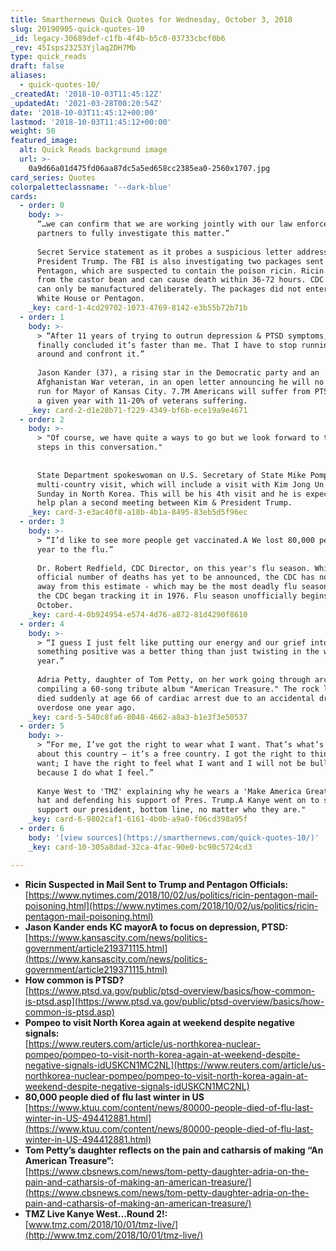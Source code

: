 ```yaml
---
title: Smarthernews Quick Quotes for Wednesday, October 3, 2018
slug: 20190905-quick-quotes-10
_id: legacy-30689def-c1fb-4f4b-b5c0-03733cbcf0b6
_rev: 45Isps23253Yjlaq2DH7Mb
type: quick_reads
draft: false
aliases:
  - quick-quotes-10/
_createdAt: '2018-10-03T11:45:12Z'
_updatedAt: '2021-03-28T00:20:54Z'
date: '2018-10-03T11:45:12+00:00'
lastmod: '2018-10-03T11:45:12+00:00'
weight: 50
featured_image:
  alt: Quick Reads background image
  url: >-
    0a9d66a01d475fd06aa87dc5a5ed658cc2385ea0-2560x1707.jpg
card_series: Quotes
colorpaletteclassname: '--dark-blue'
cards:
  - order: 0
    body: >-
      “…we can confirm that we are working jointly with our law enforcement
      partners to fully investigate this matter.”  
        
      Secret Service statement as it probes a suspicious letter addressed to
      President Trump. The FBI is also investigating two packages sent to the
      Pentagon, which are suspected to contain the poison ricin. Ricin is made
      from the castor bean and can cause death within 36-72 hours. CDC says it
      can only be manufactured deliberately. The packages did not enter the
      White House or Pentagon.
    _key: card-1-4cd29702-1073-4769-8142-e3b55b72b71b
  - order: 1
    body: >-
      > “After 11 years of trying to outrun depression & PTSD symptoms, I have
      finally concluded it’s faster than me. That I have to stop running, turn
      around and confront it.”  
        
      Jason Kander (37), a rising star in the Democratic party and an
      Afghanistan War veteran, in an open letter announcing he will no longer
      run for Mayor of Kansas City. 7.7M Americans will suffer from PTSD during
      a given year with 11-20% of veterans suffering.
    _key: card-2-d1e28b71-f229-4349-bf6b-ece19a9e4671
  - order: 2
    body: >-
      > "Of course, we have quite a ways to go but we look forward to the next
      steps in this conversation."  
        
        
      State Department spokeswoman on U.S. Secretary of State Mike Pompeo's
      multi-country visit, which will include a visit with Kim Jong Un this
      Sunday in North Korea. This will be his 4th visit and he is expected to
      help plan a second meeting between Kim & President Trump.
    _key: card-3-e3ac40f8-a18b-4b1a-8495-83eb5d5f96ec
  - order: 3
    body: >-
      > “I’d like to see more people get vaccinated.A We lost 80,000 people last
      year to the flu.”  
        
      Dr. Robert Redfield, CDC Director, on this year's flu season. While the
      official number of deaths has yet to be announced, the CDC has not backed
      away from this estimate - which may be the most deadly flu season since
      the CDC began tracking it in 1976. Flu season unofficially begins in
      October.
    _key: card-4-0b924954-e574-4d76-a872-81d4290f8610
  - order: 4
    body: >-
      > “I guess I just felt like putting our energy and our grief into
      something positive was a better thing than just twisting in the wind for a
      year.”  
        
      Adria Petty, daughter of Tom Petty, on her work going through archives,
      compiling a 60-song tribute album "American Treasure." The rock legend
      died suddenly at age 66 of cardiac arrest due to an accidental drug
      overdose one year ago.
    _key: card-5-540c8fa6-8048-4662-a8a3-b1e3f3e50537
  - order: 5
    body: >-
      > “For me, I’ve got the right to wear what I want. That’s what’s so dope
      about this country – it’s a free country. I got the right to think what I
      want; I have the right to feel what I want and I will not be bullied
      because I do what I feel.”  
        
      Kanye West to 'TMZ' explaining why he wears a 'Make America Great Again'
      hat and defending his support of Pres. Trump.A Kanye went on to say "I
      support our president, bottom line, no matter who they are."
    _key: card-6-9802caf1-6161-4b0b-a9a0-f06cd398a95f
  - order: 6
    body: '[view sources](https://smarthernews.com/quick-quotes-10/)'
    _key: card-10-305a8dad-32ca-4fac-90e0-bc90c5724cd3

---
```

* **Ricin Suspected in Mail Sent to Trump and Pentagon Officials:**  
[https://www.nytimes.com/2018/10/02/us/politics/ricin-pentagon-mail-poisoning.html](https://www.nytimes.com/2018/10/02/us/politics/ricin-pentagon-mail-poisoning.html)
* **Jason Kander ends KC mayorA to focus on depression, PTSD:**  
[https://www.kansascity.com/news/politics-government/article219371115.html](https://www.kansascity.com/news/politics-government/article219371115.html)
* **How common is PTSD?**  
[https://www.ptsd.va.gov/public/ptsd-overview/basics/how-common-is-ptsd.asp](https://www.ptsd.va.gov/public/ptsd-overview/basics/how-common-is-ptsd.asp)
* **Pompeo to visit North Korea again at weekend despite negative signals:**  
[https://www.reuters.com/article/us-northkorea-nuclear-pompeo/pompeo-to-visit-north-korea-again-at-weekend-despite-negative-signals-idUSKCN1MC2NL](https://www.reuters.com/article/us-northkorea-nuclear-pompeo/pompeo-to-visit-north-korea-again-at-weekend-despite-negative-signals-idUSKCN1MC2NL)
* **80,000 people died of flu last winter in US**  
[https://www.ktuu.com/content/news/80000-people-died-of-flu-last-winter-in-US-494412881.html](https://www.ktuu.com/content/news/80000-people-died-of-flu-last-winter-in-US-494412881.html)
* **Tom Petty’s daughter reflects on the pain and catharsis of making “An American Treasure”:**  
[https://www.cbsnews.com/news/tom-petty-daughter-adria-on-the-pain-and-catharsis-of-making-an-american-treasure/](https://www.cbsnews.com/news/tom-petty-daughter-adria-on-the-pain-and-catharsis-of-making-an-american-treasure/)
* **TMZ Live Kanye West…Round 2!:**  
[www.tmz.com/2018/10/01/tmz-live/](http://www.tmz.com/2018/10/01/tmz-live/)